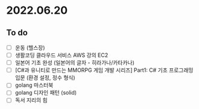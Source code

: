 # 2022.06.20

## To do

- [ ] 운동 (헬스장)
- [ ] 생활코딩 클라우드 서비스 AWS 강의 EC2
- [ ] 일본어 기초 완성 (일본어의 글자 - 히라가나/카타카나)
- [ ] [C#과 유니티로 만드는 MMORPG 게임 개발 시리즈] Part1: C# 기초 프로그래밍 입문 (환경 설정, 정수 형식)
- [ ] golang 마스터북
- [ ] golang 디자인 패턴 (solid)
- [ ] 독서 지리의 힘
